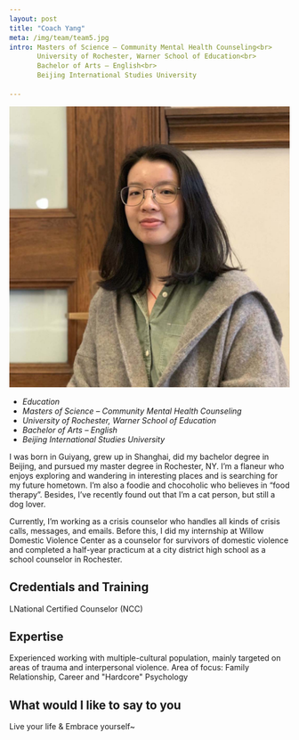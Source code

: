 ```yaml
---
layout: post
title: "Coach Yang"
meta: /img/team/team5.jpg
intro: Masters of Science – Community Mental Health Counseling<br>
       University of Rochester, Warner School of Education<br>
       Bachelor of Arts – English<br>
       Beijing International Studies University

---
```


![Kitten](/img/team/team5.jpg "A cute kitten")

- *Education*
- *Masters of Science – Community Mental Health Counseling*
- *University of Rochester, Warner School of Education*
- ​*Bachelor of Arts – English*
- *Beijing International Studies University*


I was born in Guiyang, grew up in Shanghai, did my bachelor degree in Beijing, and pursued my master degree in Rochester, NY. I’m a flaneur who enjoys exploring and wandering in interesting places and is searching for my future hometown. I’m also a foodie and chocoholic who believes in “food therapy”. Besides, I’ve recently found out that I’m a cat person, but still a dog lover.

Currently, I’m working as a crisis counselor who handles all kinds of crisis calls, messages, and emails. Before this, I did my internship at Willow Domestic Violence Center as a counselor for survivors of domestic violence and completed a half-year practicum at a city district high school as a school counselor in Rochester. 

## Credentials and Training

​​LNational Certified Counselor (NCC)

## Expertise

Experienced working with multiple-cultural population, mainly targeted on areas of trauma and interpersonal violence.
Area of focus: Family Relationship, Career and "Hardcore" Psychology
## ​​What would I like to say to you

​Live your life & Embrace yourself~
